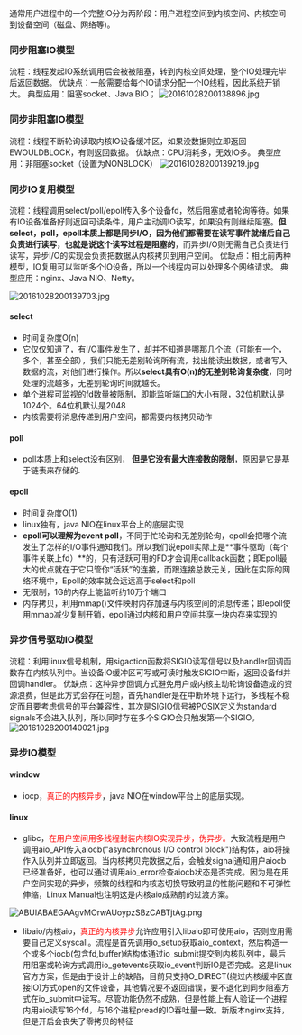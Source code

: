 通常用户进程中的一个完整IO分为两阶段：用户进程空间到内核空间、内核空间到设备空间（磁盘、网络等)。

### 同步阻塞IO模型

流程：线程发起IO系统调用后会被被阻塞，转到内核空间处理，整个IO处理完毕后返回数据。
优缺点：一般需要给每个IO请求分配一个IO线程，因此系统开销大。
典型应用：阻塞socket、Java BIO；
![20161028200138896.jpg](https://i.loli.net/2021/06/23/8FnqXV9kruUap2l.png)

### 同步非阻塞IO模型

流程：线程不断轮询读取内核IO设备缓冲区，如果没数据则立即返回EWOULDBLOCK，有则返回数据。
优缺点：CPU消耗多，无效IO多。
典型应用：非阻塞socket（设置为NONBLOCK）
![20161028200139219.jpg](https://i.loli.net/2021/06/24/OpW7K8QBqEUojXs.png)

### 同步IO复用模型

流程：线程调用select/poll/epoll传入多个设备fd，然后阻塞或者轮询等待。如果有IO设备准备好则返回可读条件，用户主动调IO读写，如果没有则继续阻塞。**但select，poll，epoll本质上都是同步I/O，因为他们都需要在读写事件就绪后自己负责进行读写，也就是说这个读写过程是阻塞的**，而异步I/O则无需自己负责进行读写，异步I/O的实现会负责把数据从内核拷贝到用户空间。 
优缺点：相比前两种模型，IO复用可以监听多个IO设备，所以一个线程内可以处理多个网络请求。
典型应用：nginx、Java NIO、Netty。

![20161028200139703.jpg](https://i.loli.net/2021/06/24/ItEKJFWPagyVuGH.png)

#### select

- 时间复杂度O(n)
- 它仅仅知道了，有I/O事件发生了，却并不知道是哪那几个流（可能有一个，多个，甚至全部），我们只能无差别轮询所有流，找出能读出数据，或者写入数据的流，对他们进行操作。所以**select具有O(n)的无差别轮询复杂度**，同时处理的流越多，无差别轮询时间就越长。
- 单个进程可监视的fd数量被限制，即能监听端口的大小有限，32位机默认是1024个。64位机默认是2048
- 内核需要将消息传递到用户空间，都需要内核拷贝动作

#### poll

- poll本质上和select没有区别， **但是它没有最大连接数的限制**，原因是它是基于链表来存储的.

#### epoll

- 时间复杂度O(1)
- linux独有，java NIO在linux平台上的底层实现
- **epoll可以理解为event poll**，不同于忙轮询和无差别轮询，epoll会把哪个流发生了怎样的I/O事件通知我们。所以我们说epoll实际上是**事件驱动（每个事件关联上fd）**的，只有活跃可用的FD才会调用callback函数；即Epoll最大的优点就在于它只管你“活跃”的连接，而跟连接总数无关，因此在实际的网络环境中，Epoll的效率就会远远高于select和poll
- 无限制，1G的内存上能监听约10万个端口
- 内存拷贝，利用mmap()文件映射内存加速与内核空间的消息传递；即epoll使用mmap减少复制开销，epoll通过内核和用户空间共享一块内存来实现的

### 异步信号驱动IO模型

流程：利用linux信号机制，用sigaction函数将SIGIO读写信号以及handler回调函数存在内核队列中。当设备IO缓冲区可写或可读时触发SIGIO中断，返回设备fd并回调handler。
优缺点：这种异步回调方式避免用户或内核主动轮询设备造成的资源浪费，但是此方式会存在问题，首先handler是在中断环境下运行，多线程不稳定而且要考虑信号的平台兼容性，其次是SIGIO信号被POSIX定义为standard signals不会进入队列，所以同时存在多个SIGIO会只触发第一个SIGIO。
![20161028200140021.jpg](https://i.loli.net/2021/06/24/y17TtMLO5vsqAdk.png)

### 异步IO模型

#### window

- iocp，<font color=red>真正的内核异步</font>，java NIO在window平台上的底层实现。

#### linux

- glibc，<font color=red>在用户空间用多线程封装内核IO实现异步，伪异步。</font>大致流程是用户调用aio_API传入aiocb("asynchronous I/O control block")结构体，aio将操作入队列并立即返回。当内核拷贝完数据之后，会触发signal通知用户aiocb已经准备好，也可以通过调用aio_error检查aiocb状态是否完成。因为是在用户空间实现的异步，频繁的线程和内核态切换导致明显的性能问题和不可弹性伸缩，Linux Manual也注明这是内核aio成熟前的过渡方案。

![ABUIABAEGAAgvMOrwAUoypzSBzCABTjtAg.png](https://i.loli.net/2021/06/24/lQfUF4rIRHDh1Ew.png)

- libaio/内核aio，<font color=red>真正的内核异步</font>允许应用引入libaio即可使用aio，否则应用需要自己定义syscall。流程是首先调用io_setup获取aio_context，然后构造一个或多个iocb(包含fd,buffer)结构体通过io_submit提交到内核队列中，最后用阻塞或轮询方式调用io_getevents获取io_event判断IO是否完成。这是linux官方方案，但是由于设计上的缺陷，目前只支持O_DIRECT(绕过内核缓冲区直接IO)方式open的文件设备，其他情况要不返回错误，要不退化到同步阻塞方式在io_submit中读写。尽管功能仍然不成熟，但是性能上有人验证一个进程内用aio读写16个fd，与16个进程pread的IO吞吐量一致。新版本nginx支持，但是开启会丧失了零拷贝的特征